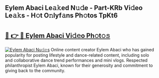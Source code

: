 ## Eylem Abaci Le𝚊𝚔ed N𝚞𝚍e - Part-KRb Vi𝚍eo Le𝚊𝚔s - H𝚘t O𝚗lyf𝚊ns Ph𝚘tos TpKt6

# <h2><a href="http://hf414cq.feru.top/?c=Eylem+Abaci">🔗 👉 🔴 Eylem Abaci Vi𝚍𝚎o Ph𝚘t𝚘𝚜</a></h2>

[![Eylem Abaci Nu𝚍𝚎s](https://i.imgur.com/0TWrTi3.gif)](http://hf414cq.feru.top/?c=Eylem+Abaci)
Online content creator Eylem Abaci who has gained popularity for posting lifestyle and dance-related content, including solo and collaborative dance trend performances and mini vlogs. Respected philanthropist Eylem Abaci, known for their generosity and commitment to giving back to the community. 
